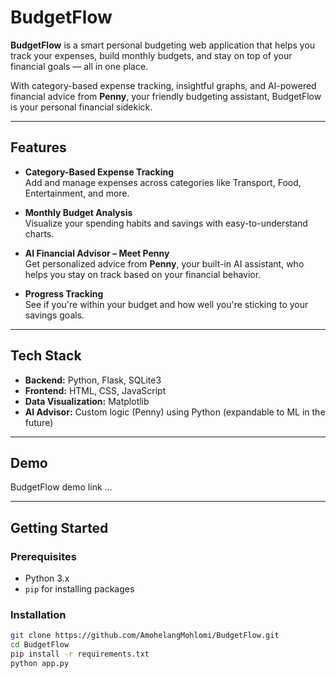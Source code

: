 # BudgetFlow

**BudgetFlow** is a smart personal budgeting web application that helps you track your expenses, build monthly budgets, and stay on top of your financial goals — all in one place.

With category-based expense tracking, insightful graphs, and AI-powered financial advice from **Penny**, your friendly budgeting assistant, BudgetFlow is your personal financial sidekick.

---

## Features

- **Category-Based Expense Tracking**  
  Add and manage expenses across categories like Transport, Food, Entertainment, and more.

- **Monthly Budget Analysis**  
  Visualize your spending habits and savings with easy-to-understand charts.

- **AI Financial Advisor – Meet Penny**  
  Get personalized advice from **Penny**, your built-in AI assistant, who helps you stay on track based on your financial behavior.

- **Progress Tracking**  
  See if you're within your budget and how well you're sticking to your savings goals.

---

## Tech Stack

- **Backend:** Python, Flask, SQLite3  
- **Frontend:** HTML, CSS, JavaScript  
- **Data Visualization:** Matplotlib  
- **AI Advisor:** Custom logic (Penny) using Python (expandable to ML in the future)

---

## Demo

BudgetFlow demo link ...

---

## Getting Started

### Prerequisites
- Python 3.x
- `pip` for installing packages

### Installation

```bash
git clone https://github.com/AmohelangMohlomi/BudgetFlow.git
cd BudgetFlow
pip install -r requirements.txt
python app.py
